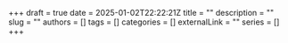 +++ 
draft = true
date = 2025-01-02T22:22:21Z
title = ""
description = ""
slug = ""
authors = []
tags = []
categories = []
externalLink = ""
series = []
+++
